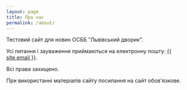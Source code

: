 ```yaml
---
layout: page
title: Про нас
permalink: /about/
---
```


Тестовий сайт для новин ОСББ "Львівський дворик".

Усі питання і зауваження приймаються на електронну пошту: <a href="mailto:{{ site.email }}">{{ site.email }}</a>.

Всі права захищено.

При використанні матеріалів сайту посилання на сайт обов'язкове.

